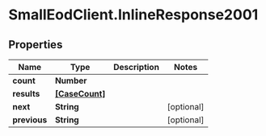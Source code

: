# SmallEodClient.InlineResponse2001

## Properties

Name | Type | Description | Notes
------------ | ------------- | ------------- | -------------
**count** | **Number** |  | 
**results** | [**[CaseCount]**](CaseCount.md) |  | 
**next** | **String** |  | [optional] 
**previous** | **String** |  | [optional] 


